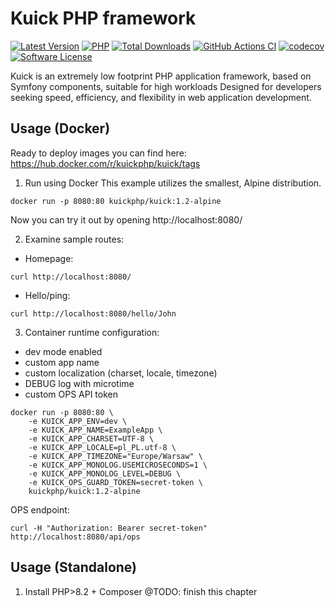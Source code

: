 # Kuick PHP framework
[![Latest Version](https://img.shields.io/github/release/milejko/kuick.svg?cacheSeconds=14400)](https://github.com/milejko/kuick/releases)
[![PHP](https://img.shields.io/badge/PHP-8.2%20|%208.3%20|%208.4-blue?logo=php&cacheSeconds=3600)](https://www.php.net)
[![Total Downloads](https://img.shields.io/packagist/dt/kuick/framework.svg?cacheSeconds=14400)](https://packagist.org/packages/kuick/framework)
[![GitHub Actions CI](https://github.com/milejko/kuick/actions/workflows/ci.yml/badge.svg)](https://github.com/milejko/kuick/actions/workflows/ci.yml)
[![codecov](https://codecov.io/gh/milejko/kuick/graph/badge.svg?token=80QEBDHGPH)](https://codecov.io/gh/milejko/kuick)
[![Software License](https://img.shields.io/badge/license-MIT-brightgreen.svg?cacheSeconds=14400)](LICENSE)

Kuick is an extremely low footprint PHP application framework, based on Symfony components, suitable for high workloads
Designed for developers seeking speed, efficiency, and flexibility in web application development.

## Usage (Docker)
Ready to deploy images you can find here: https://hub.docker.com/r/kuickphp/kuick/tags

1. Run using Docker
This example utilizes the smallest, Alpine distribution.
```
docker run -p 8080:80 kuickphp/kuick:1.2-alpine
```
Now you can try it out by opening http://localhost:8080/<br>

2. Examine sample routes:
- Homepage:
```
curl http://localhost:8080/
```
- Hello/ping:
```
curl http://localhost:8080/hello/John
```

3. Container runtime configuration:
- dev mode enabled
- custom app name
- custom localization (charset, locale, timezone)
- DEBUG log with microtime
- custom OPS API token
```
docker run -p 8080:80 \
    -e KUICK_APP_ENV=dev \
    -e KUICK_APP_NAME=ExampleApp \
    -e KUICK_APP_CHARSET=UTF-8 \
    -e KUICK_APP_LOCALE=pl_PL.utf-8 \
    -e KUICK_APP_TIMEZONE="Europe/Warsaw" \
    -e KUICK_APP_MONOLOG.USEMICROSECONDS=1 \
    -e KUICK_APP_MONOLOG_LEVEL=DEBUG \
    -e KUICK_OPS_GUARD_TOKEN=secret-token \
    kuickphp/kuick:1.2-alpine
```
OPS endpoint:
```
curl -H "Authorization: Bearer secret-token" http://localhost:8080/api/ops
```
## Usage (Standalone)
1. Install PHP>8.2 + Composer
@TODO: finish this chapter